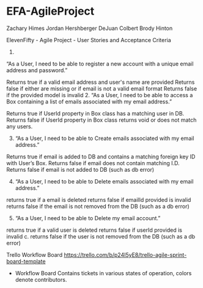 # EFA-AgileProject

Zachary Himes
Jordan Hershberger
DeJuan Colbert
Brody Hinton

ElevenFifty - Agile Project - User Stories and Acceptance Criteria

1.
“As a User, I need to be able to register a new account with a unique email address and password.”

Returns true if a valid email address and user's name are provided
Returns false if either are missing or if email is not a valid email format
Returns false if the provided model is invalid
2. 
	“As a User, I need to be able to access a Box containing a list of emails associated with my email address.”

Returns true if UserId property in Box class has a matching user in DB.
Returns false if UserId property in Box class returns void or does not match any users.

3.
	“As a User, I need to be able to Create emails associated with my email address.”

Returns true if email is added to DB and contains a matching foreign key ID with User’s Box.
Returns false if email does not contain matching I.D.
Returns false if email is not added to DB (such as db error)

4.
	“As a User, I need to be able to Delete emails associated with my email address.”

 returns true if a email is deleted
returns false if emailId provided is invalid
returns false if the email is not removed from the DB (such as a db error)

5.
	“As a User, I need to be able to Delete my email account.”

returns true if a valid user is deleted
returns false if userId provided is invalid
      c.  returns false if the user is not removed from the DB (such as a db error)


Trello Workflow Board
https://trello.com/b/p24I5yE8/trello-agile-sprint-board-template

 - Workflow Board Contains tickets in various states of operation, colors denote contributors.
